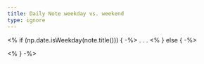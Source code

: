```yaml
---
title: Daily Note weekday vs. weekend
type: ignore 
---
```

<% if (np.date.isWeekday(note.title())) { -%>
.
.
.
<% } else { -%>



<% } -%>